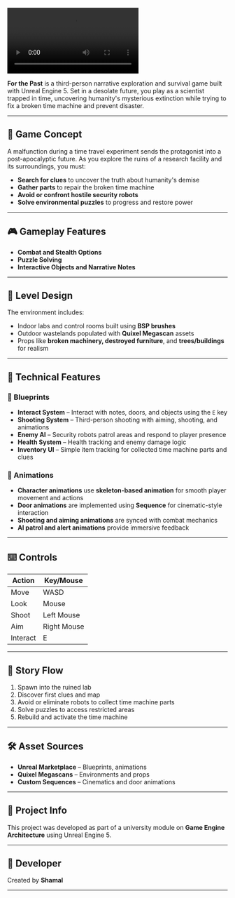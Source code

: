 ![Lab Image](Trailer/For%20the%20Past%20-%20Made%20with%20Clipchamp.mp4)

**For the Past** is a third-person narrative exploration and survival game built with Unreal Engine 5. Set in a desolate future, you play as a scientist trapped in time, uncovering humanity's mysterious extinction while trying to fix a broken time machine and prevent disaster.

---

## 🧠 Game Concept

A malfunction during a time travel experiment sends the protagonist into a post-apocalyptic future. As you explore the ruins of a research facility and its surroundings, you must:

- **Search for clues** to uncover the truth about humanity's demise
- **Gather parts** to repair the broken time machine
- **Avoid or confront hostile security robots**
- **Solve environmental puzzles** to progress and restore power

---

## 🎮 Gameplay Features

- **Combat and Stealth Options**
- **Puzzle Solving**
- **Interactive Objects and Narrative Notes**

---

## 🎨 Level Design

The environment includes:

- Indoor labs and control rooms built using **BSP brushes**
- Outdoor wastelands populated with **Quixel Megascan** assets
- Props like **broken machinery, destroyed furniture**, and **trees/buildings** for realism

---

## 🔧 Technical Features

### 🔹 Blueprints

- **Interact System** – Interact with notes, doors, and objects using the `E` key
- **Shooting System** – Third-person shooting with aiming, shooting, and animations
- **Enemy AI** – Security robots patrol areas and respond to player presence
- **Health System** – Health tracking and enemy damage logic
- **Inventory UI** – Simple item tracking for collected time machine parts and clues

### 🔹 Animations

- **Character animations** use **skeleton-based animation** for smooth player movement and actions
- **Door animations** are implemented using **Sequence** for cinematic-style interaction
- **Shooting and aiming animations** are synced with combat mechanics
- **AI patrol and alert animations** provide immersive feedback

---

## ⌨️ Controls

| Action   | Key/Mouse   |
| -------- | ----------- |
| Move     | WASD        |
| Look     | Mouse       |
| Shoot    | Left Mouse  |
| Aim      | Right Mouse |
| Interact | E           |

---

## 🧩 Story Flow

1. Spawn into the ruined lab
2. Discover first clues and map
3. Avoid or eliminate robots to collect time machine parts
4. Solve puzzles to access restricted areas
5. Rebuild and activate the time machine

---

## 🛠 Asset Sources

- **Unreal Marketplace** – Blueprints, animations
- **Quixel Megascans** – Environments and props
- **Custom Sequences** – Cinematics and door animations

---

## 📂 Project Info

This project was developed as part of a university module on **Game Engine Architecture** using Unreal Engine 5.

---

## 👤 Developer

Created by **Shamal**

---
